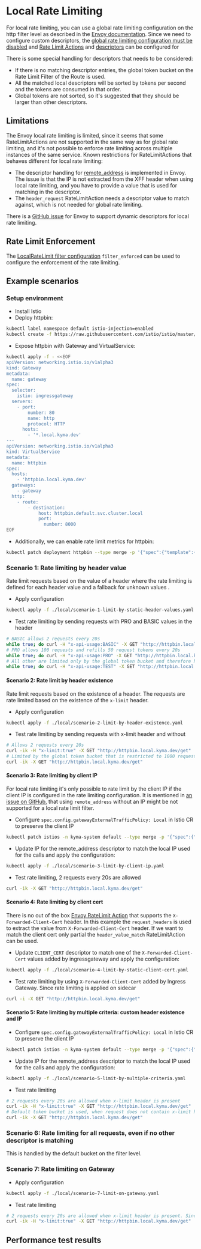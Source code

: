 # Local Rate Limiting

For local rate limiting, you can use a global rate limiting configuration on the http filter level as described in the [Envoy documentation](https://www.envoyproxy.io/docs/envoy/latest/configuration/http/http_filters/local_rate_limit_filter#id1).
Since we need to configure custom descriptors, the [global rate limiting configuration must be disabled](https://www.envoyproxy.io/docs/envoy/latest/configuration/http/http_filters/local_rate_limit_filter#id2) and [Rate Limit Actions](https://www.envoyproxy.io/docs/envoy/latest/api-v3/config/route/v3/route_components.proto#config-route-v3-ratelimit-action) and [descriptors](https://www.envoyproxy.io/docs/envoy/latest/configuration/http/http_filters/local_rate_limit_filter#using-rate-limit-descriptors-for-local-rate-limiting) can be configured for 

There is some special handling for descriptors that needs to be considered:
- If there is no matching descriptor entries, the global token bucket on the Rate Limit Filter of the Route is used.
- All the matched local descriptors will be sorted by tokens per second and the tokens are consumed in that order.
- Global tokens are not sorted, so it's suggested that they should be larger than other descriptors.

## Limitations
The Envoy local rate limiting is limited, since it seems that some RateLimitActions are not supported in the same way as for global rate limiting, and it's not possible to enforce rate limiting across multiple instances of the same service.
Known restrictions for RateLimitActions that behaves different for local rate limiting:
- The descriptor handling for [remote_address](https://github.com/envoyproxy/envoy/blob/10a10039b3a82d43ff47c319e0ef4faf229f3327/source/common/router/router_ratelimit.cc#L143-L143) is implemented in Envoy. The issue is that the IP is not extracted from the XFF header when using local rate limiting, and you have to provide a value that is used for matching in the descriptor.
- The `header_request` RateLimitAction needs a descriptor value to match against, which is not needed for global rate limiting.

There is a [GitHub issue](https://github.com/envoyproxy/envoy/issues/19895) for Envoy to support dynamic descriptors for local rate limiting.

## Rate Limit Enforcement
The [LocalRateLimit filter configuration](https://www.envoyproxy.io/docs/envoy/latest/api-v3/extensions/filters/http/local_ratelimit/v3/local_rate_limit.proto#local-rate-limit-proto) `filter_enforced` can be used to configure the enforcement of the rate limiting.

## Example scenarios

### Setup environment

- Install Istio
- Deploy httpbin:
```bash
kubectl label namespace default istio-injection=enabled
kubectl create -f https://raw.githubusercontent.com/istio/istio/master/samples/httpbin/httpbin.yaml
```
- Expose httpbin with Gateway and VirtualService:
```bash
kubectl apply -f - <<EOF
apiVersion: networking.istio.io/v1alpha3
kind: Gateway
metadata:
  name: gateway
spec:
  selector:
    istio: ingressgateway
  servers:
    - port:
        number: 80
        name: http
        protocol: HTTP
      hosts:
        - '*.local.kyma.dev'
---
apiVersion: networking.istio.io/v1alpha3
kind: VirtualService
metadata:
  name: httpbin
spec:
  hosts:
    - 'httpbin.local.kyma.dev'
  gateways:
    - gateway
  http:
    - route:
        - destination:
            host: httpbin.default.svc.cluster.local
            port:
              number: 8000
EOF
```

- Additionally, we can enable rate limit metrics for httpbin:
```bash
kubectl patch deployment httpbin --type merge -p '{"spec":{"template":{"metadata":{"annotations":{"proxy.istio.io/config":"proxyStatsMatcher:\n  inclusionRegexps:\n  - \".*http_local_rate_limit.*\""}}}}}'
```

### Scenario 1: Rate limiting by header value

Rate limit requests based on the value of a header where the rate limiting is defined for each
header value and a fallback for unknown values .

- Apply configuration
```bash
kubectl apply -f ./local/scenario-1-limit-by-static-header-values.yaml
```
- Test rate limiting by sending requests with PRO and BASIC values in the header
```bash
# BASIC allows 2 requests every 20s
while true; do curl -H "x-api-usage:BASIC" -X GET "http://httpbin.local.kyma.dev/get"; done
# PRO allows 100 requests and refills 50 request tokens every 20s
while true; do curl -H "x-api-usage:PRO" -X GET "http://httpbin.local.kyma.dev/get"; done
# All other are limited only by the global token bucket and therefore have no specific restriction
while true; do curl -H "x-api-usage:TEST" -X GET "http://httpbin.local.kyma.dev/get"; done
```

#### Scenario 2: Rate limit by header existence
Rate limit requests based on the existence of a header. The requests are rate limited based on the existence of the `x-limit` header.

- Apply configuration
```bash
kubectl apply -f ./local/scenario-2-limit-by-header-existence.yaml
```
- Test rate limiting by sending requests with x-limit header and without
```bash
# Allows 2 requests every 20s
curl -ik -H "x-limit:true" -X GET "http://httpbin.local.kyma.dev/get"
# Limited by the global token bucket that is restricted to 1000 requests every second
curl -ik -X GET "http://httpbin.local.kyma.dev/get"
```

#### Scenario 3: Rate limiting by client IP

For local rate limiting it's only possible to rate limit by the client IP if the client IP is configured in the rate limiting configuration. It is mentioned in [an issue on GitHub](https://github.com/envoyproxy/envoy/issues/21734#issuecomment-1162667542), that 
using `remote_address` without an IP might be not supported for a local rate limit filter.

- Configure `spec.config.gatewayExternalTrafficPolicy: Local` in Istio CR to preserve the client IP
```bash
kubectl patch istios -n kyma-system default --type merge -p '{"spec":{"config":{"gatewayExternalTrafficPolicy":"Local"}}}'
```
- Update IP for the remote_address descriptor to match the local IP used for the calls and apply the configuration:
```bash
kubectl apply -f ./local/scenario-3-limit-by-client-ip.yaml
```
- Test rate limiting, 2 requests every 20s are allowed
```bash
curl -ik -X GET "http://httpbin.local.kyma.dev/get"
```

#### Scenario 4: Rate limiting by client cert
There is no out of the box [Envoy RateLimit Action](https://www.envoyproxy.io/docs/envoy/latest/api-v3/config/route/v3/route_components.proto#config-route-v3-ratelimit-action) that supports the `X-Forwarded-Client-Cert` header. In this example the `request_headers` is used to extract the value from `X-Forwarded-Client-Cert` header.
If we want to match the client cert only partial the `header_value_match` RateLimitAction can be used.

- Update `CLIENT_CERT` descriptor to match one of the `X-Forwarded-Client-Cert` values added by ingressgateway and apply the configuration:
```bash
kubectl apply -f ./local/scenario-4-limit-by-static-client-cert.yaml
```
- Test rate limiting by using `X-Forwarded-Client-Cert` added by Ingress Gateway. Since rate limiting is applied on sidecar
```bash
curl -i -X GET "http://httpbin.local.kyma.dev/get"
```

#### Scenario 5: Rate limiting by multiple criteria: custom header existence and IP
- Configure `spec.config.gatewayExternalTrafficPolicy: Local` in Istio CR to preserve the client IP
```bash
kubectl patch istios -n kyma-system default --type merge -p '{"spec":{"config":{"gatewayExternalTrafficPolicy":"Local"}}}'
```
- Update IP for the remote_address descriptor to match the local IP used for the calls and apply the configuration:
```bash
kubectl apply -f ./local/scenario-5-limit-by-multiple-criteria.yaml
```
- Test rate limiting
```bash
# 2 requests every 20s are allowed when x-limit header is present
curl -ik -H "x-limit:true" -X GET "http://httpbin.local.kyma.dev/get"
# Default token bucket is used, when request does not contain x-limit header
curl -ik -X GET "http://httpbin.local.kyma.dev/get"
```

### Scenario 6: Rate limiting for all requests, even if no other descriptor is matching
This is handled by the default bucket on the filter level.

### Scenario 7: Rate limiting on Gateway
- Apply configuration
```bash
kubectl apply -f ./local/scenario-7-limit-on-gateway.yaml
```
- Test rate limiting
```bash
# 2 requests every 20s are allowed when x-limit header is present. Since there might be multiple ingress gateways running and requests are distributed requests might not be rate limited after the first 2 requests.
curl -ik -H "x-limit:true" -X GET "http://httpbin.local.kyma.dev/get"
```

## Performance test results
